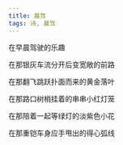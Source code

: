 ```yaml
---
title: 晨驾
tags: 诗, 晨驾
---
```


在早晨驾驶的乐趣

在那银灰车流分开后变宽敞的前路

在那翻飞跳跃扑面而来的黄金落叶

在那路口树梢挂着的串串小红灯笼

在那陪着一起等绿灯的淡紫色小花

在那重铠车身应手甩出的得心弧线